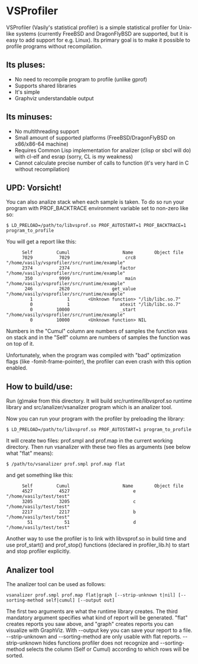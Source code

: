 VSProfiler
==========

VSProfiler (Vasily's statistical profiler) is a simple statistical profiler for Unix-like systems (currently FreeBSD
and DragonFlyBSD are supported, but it is easy to add support for e.g. Linux). Its primary goal is to make it
possible to profile programs without recompilation.

Its pluses:
-----------
* No need to recompile program to profile (unlike gprof)
* Supports shared libraries
* It's simple
* Graphviz understandable output

Its minuses:
------------
* No multithreading support
* Small amount of supported platforms (FreeBSD/DragonFlyBSD on x86/x86-64 machine)
* Requires Common Lisp implementation for analizer (clisp or sbcl will do) with cl-elf and esrap 
  (sorry, CL is my weakness)
* Cannot calculate precise number of calls to function (it's very hard in C without recompilation)

UPD: Vorsicht!
-------------
You can also analize stack when each sample is taken. To do so run your program with PROF_BACKTRACE environment 
variable set to non-zero like so:
```
$ LD_PRELOAD=/path/to/libvsprof.so PROF_AUTOSTART=1 PROF_BACKTRACE=1 program_to_profile
```

You will get a report like this:
```
      Self         Cumul                    Name        Object file
      7029          7029                     crc8 "/home/vasily/vsprofiler/src/runtime/example"
      2374          2374                   factor "/home/vasily/vsprofiler/src/runtime/example"
       350          9999                     main "/home/vasily/vsprofiler/src/runtime/example"
       246          2620                get_value "/home/vasily/vsprofiler/src/runtime/example"
         1             1       <Unknown function> "/lib/libc.so.7"
         0             1                   atexit "/lib/libc.so.7"
         0         10000                   _start "/home/vasily/vsprofiler/src/runtime/example"
         0         10000       <Unknown function> NIL

```

Numbers in the "Cumul" column are numbers of samples the function was on stack and in the "Self" column are numbers
of samples the function was on top of it.

Unfortunately, when the program was compiled with "bad" optimization flags (like -fomit-frame-pointer), the profiler
can even crash with this option enabled.

How to build/use:
----------------

Run (g)make from this directory. It will build src/runtime/libvsprof.so runtime library and src/analizer/vsanalizer
 program which is an analizer tool.

Now you can run your program with the profiler by preloading the library:
```
$ LD_PRELOAD=/path/to/libvsprof.so PROF_AUTOSTART=1 program_to_profile
```

It will create two files: prof.smpl and prof.map in the current working directory. Then run vsanalizer with these
two files as arguments (see below what "flat" means):
```
$ /path/to/vsanalizer prof.smpl prof.map flat
```

and get something like this:

```
      Self         Cumul                    Name        Object file
      4527          4527                        e "/home/vasily/test/test"
      3205          3205                        c "/home/vasily/test/test"
      2217          2217                        b "/home/vasily/test/test"
        51            51                        d "/home/vasily/test/test"

```

Another way to use the profiler is to link with libvsprof.so in build time and use
prof_start() and prof_stop() functions (declared in profiler_lib.h) to start and stop
profiler explicitly.

Analizer tool
------------

The analizer tool can be used as follows:

```
vsanalizer prof.smpl prof.map flat|graph [--strip-unknown t|nil] [--sorting-method self|cumul] [--output out]
```

The first two arguments are what the runtime library creates. The third mandatory argument specifies what kind of
report will be generated. "flat" creates reports you saw above, and "graph" creates reports you can visualize with
GraphViz. With --output key you can save your report to a file. --strip-unknown and --sorting-method are only usable
with flat reports. --strip-unknown hides functions profiler does not recognize and --sorting-method selects the
column (Self or Cumul) according to which rows will be sorted.
